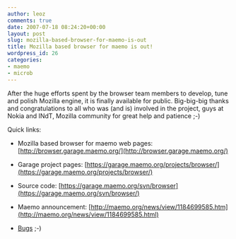 ```yaml
---
author: leoz
comments: true
date: 2007-07-18 08:24:20+00:00
layout: post
slug: mozilla-based-browser-for-maemo-is-out
title: Mozilla based browser for maemo is out!
wordpress_id: 26
categories:
- maemo
- microb
---
```





After the huge efforts spent by the browser team members to develop, tune and polish Mozilla engine, it is finally available for public. Big-big-big thanks and congratulations to all who was (and is) involved in the project, guys at Nokia and INdT, Mozilla community for great help and patience ;-)




Quick links:






	
  * Mozilla based browser for maemo web pages: [http://browser.garage.maemo.org/](http://browser.garage.maemo.org/)

	
  * Garage project pages: [https://garage.maemo.org/projects/browser/](https://garage.maemo.org/projects/browser/)

	
  * Source code: [https://garage.maemo.org/svn/browser](https://garage.maemo.org/svn/browser/)

	
  * Maemo announcement: [http://maemo.org/news/view/1184699585.htm](http://maemo.org/news/view/1184699585.html)

	
  * [Bugs](https://bugs.maemo.org/buglist.cgi?query_format=advanced&short_desc_type=allwordssubstr&short_desc=&component=Browser+%28Mozilla+Engine%29&long_desc_type=substring&long_desc=&bug_file_loc_type=allwordssubstr&bug_file_loc=&status_whiteboard_type=allwordssubstr&status_whiteboard=&keywords_type=allwords&keywords=&bug_status=NEW&bug_status=ASSIGNED&bug_status=REOPENED&emailassigned_to1=1&emailtype1=substring&email1=&emailassigned_to2=1&emailreporter2=1&emailqa_contact2=1&emailcc2=1&emailtype2=substring&email2=&bugidtype=include&bug_id=&votes=&chfieldfrom=&chfieldto=Now&chfieldvalue=&cmdtype=doit&order=Bug+Number&field0-0-0=noop&type0-0-0=noop&value0-0-0=) ;-)


